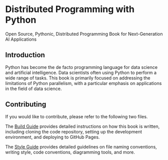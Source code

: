 # Distributed Programming with Python

Open Source, Pythonic, Distributed Programming Book for Next-Generation AI Applications

## Introduction

Python has become the de facto programming language for data science and artificial intelligence. Data scientists often using Python to perform a wide range of tasks. This book is primarily focused on addressing the limitations of Python parallelism, with a particular emphasis on applications in the field of data science.

## Contributing

If you would like to contribute, please refer to the following two files.

The [Build Guide](./contribute/build.md) provides detailed instructions on how this book is written, including cloning the code repository, setting up the development environment, and deploying to GitHub Pages.

The [Style Guide](./contribute/style.md) provides detailed guidelines on file naming conventions, writing style, code conventions, diagramming tools, and more.